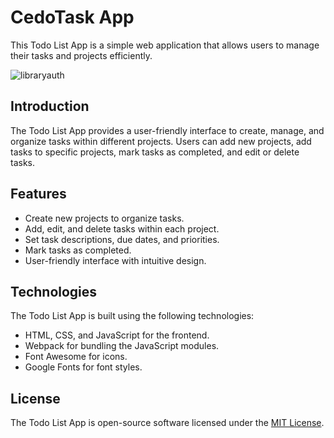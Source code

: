# CedoTask App

This Todo List App is a simple web application that allows users to manage their tasks and projects efficiently.

![libraryauth](https://github.com/cedogithub/Todo-list-js/assets/39746523/92b8e5e1-e96a-4602-8fd4-379258982043)



## Introduction

The Todo List App provides a user-friendly interface to create, manage, and organize tasks within different projects. Users can add new projects, add tasks to specific projects, mark tasks as completed, and edit or delete tasks.

## Features

- Create new projects to organize tasks.
- Add, edit, and delete tasks within each project.
- Set task descriptions, due dates, and priorities.
- Mark tasks as completed.
- User-friendly interface with intuitive design.

## Technologies

The Todo List App is built using the following technologies:

- HTML, CSS, and JavaScript for the frontend.
- Webpack for bundling the JavaScript modules.
- Font Awesome for icons.
- Google Fonts for font styles.



## License

The Todo List App is open-source software licensed under the [MIT License](LICENSE).
